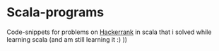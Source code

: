 # Scala-programs
Code-snippets for problems on <a href="http://hackerrank.com">Hackerrank</a> in scala that i solved while learning scala (and am still learning it :) ))
